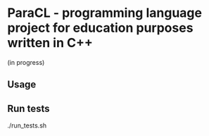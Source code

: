 # ParaCL - programming language project for education purposes written in C++

(in progress)

## Usage


## Run tests

./run_tests.sh

